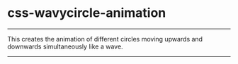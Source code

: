 # css-wavycircle-animation

---
This creates the animation of different circles moving upwards and downwards simultaneously like a wave.

---
